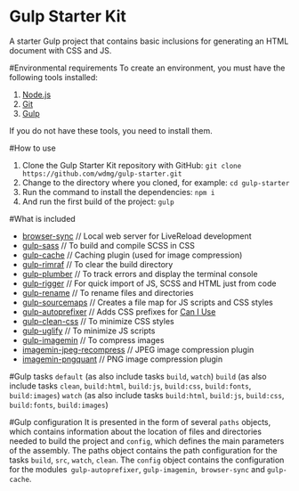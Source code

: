 # Gulp Starter Kit
A starter Gulp project that contains basic inclusions for generating an HTML document with CSS and JS.

#Environmental requirements
To create an environment, you must have the following tools installed:

1. [Node.js](https://nodejs.org)
2. [Git](https://git-scm.com)
3. [Gulp](https://gulpjs.com)

If you do not have these tools, you need to install them.

#How to use
1. Clone the Gulp Starter Kit repository with GitHub: `git clone https://github.com/wdmg/gulp-starter.git`
2. Change to the directory where you cloned, for example: `cd gulp-starter`
3. Run the command to install the dependencies: `npm i`
4. And run the first build of the project: `gulp`

#What is included
* [browser-sync](https://browsersync.io/docs/gulp) // Local web server for LiveReload development
* [gulp-sass](https://www.npmjs.com/package/gulp-sass) // To build and compile SCSS in CSS
* [gulp-cache](https://www.npmjs.com/package/gulp-cache) // Caching plugin (used for image compression)
* [gulp-rimraf](https://www.npmjs.com/package/gulp-rimraf) // To clear the build directory
* [gulp-plumber](https://www.npmjs.com/package/gulp-plumber) // To track errors and display the terminal console
* [gulp-rigger](https://www.npmjs.com/package/gulp-rigger) // For quick import of JS, SCSS and HTML just from code
* [gulp-rename](https://www.npmjs.com/package/gulp-rename) // To rename files and directories
* [gulp-sourcemaps](https://www.npmjs.com/package/gulp-sourcemaps) // Creates a file map for JS scripts and CSS styles
* [gulp-autoprefixer](https://www.npmjs.com/package/gulp-autoprefixer) // Adds CSS prefixes for [Can I Use](https://caniuse.com/)
* [gulp-clean-css](https://www.npmjs.com/package/gulp-clean-css) // To minimize CSS styles
* [gulp-uglify](https://www.npmjs.com/package/gulp-uglify) // To minimize JS scripts
* [gulp-imagemin](https://www.npmjs.com/package/gulp-imagemin) // To compress images
* [imagemin-jpeg-recompress](https://www.npmjs.com/package/imagemin-jpeg-recompress) // JPEG image compression plugin
* [imagemin-pngquant](https://www.npmjs.com/package/imagemin-pngquant) // PNG image compression plugin

#Gulp tasks
`default` (as also include tasks `build`, `watch`)
`build` (as also include tasks `clean`, `build:html`, `build:js`, `build:css`, `build:fonts`, `build:images`)
`watch` (as also include tasks `build:html`, `build:js`, `build:css`, `build:fonts`, `build:images`)

#Gulp configuration
It is presented in the form of several `paths` objects, which contains information about the location of files and directories needed to build the project and `config`, which defines the main parameters of the assembly.
The paths object contains the path configuration for the tasks `build`, `src`, `watch`, `clean`.
The `config` object contains the configuration for the modules` gulp-autoprefixer`, `gulp-imagemin`,` browser-sync` and `gulp-cache`.
